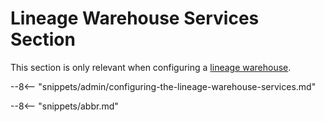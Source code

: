 <!-- SPDX-License-Identifier: CC-BY-4.0 -->
<!-- Copyright Contributors to the Egeria project. -->

# Lineage Warehouse Services Section

This section is only relevant when configuring a [lineage warehouse](/concepts/lineage-warehouse).

--8<-- "snippets/admin/configuring-the-lineage-warehouse-services.md"


--8<-- "snippets/abbr.md"
